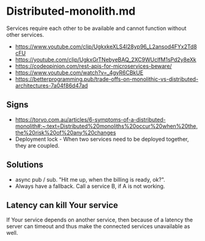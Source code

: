 # Distributed-monolith.md
Services require each other to be available and cannot function without other services.

* https://www.youtube.com/clip/UgkxkeXLS4l28yp96_L2ansod4FYx2Td8cFU
* https://youtube.com/clip/UgkxGrTNebyeBAQ_2XC9WUclfM1sPd2y8eXk
* https://codeopinion.com/rest-apis-for-microservices-beware/
* https://www.youtube.com/watch?v=_4gyR6CBkUE
* https://betterprogramming.pub/trade-offs-on-monolithic-vs-distributed-architectures-7a04f86d47ad

## Signs
* https://torvo.com.au/articles/6-symptoms-of-a-distributed-monolith#:~:text=Distributed%20monoliths%20occur%20when%20the,the%20risk%20of%20any%20changes
* Deployment lock - When two services need to be deployed together, they are coupled.

## Solutions
* async pub / sub. "Hit me up, when the billing is ready, ok?".
* Always have a fallback. Call a service B, if A is not working.

## Latency can kill Your service
If Your service depends on another service, then because of a latency the server can timeout and thus make the connected services unavailable as well.
